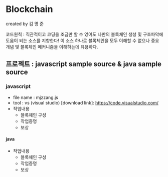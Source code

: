 # Blockchain
 
<p> created by 김 명 준 </p> 
 코드원칙 : 직관적이고 코딩을 조금만 할 수 있어도 나만의 블록체인 생성 및 구조파악에 도움이 되는 소스를 지향한다!
 이 소스 하나로 블록체인을 모두 이해할 수 없으나 중요 개념 및 블록체인 메커니즘을 이해하는데 유용하다.

## 프로젝트 : javascript sample source  & java sample source 



### javascript
 - file name : mjzzang.js
 - tool : vs (visual studio)  [download link]: https://code.visualstudio.com/ 
 - 작업내용
     * 블록체인 구성
     * 작업증명
     * 보상


#### java
- 작업내용
     * 블록체인 구성
     * 작업증명
     * 보상

